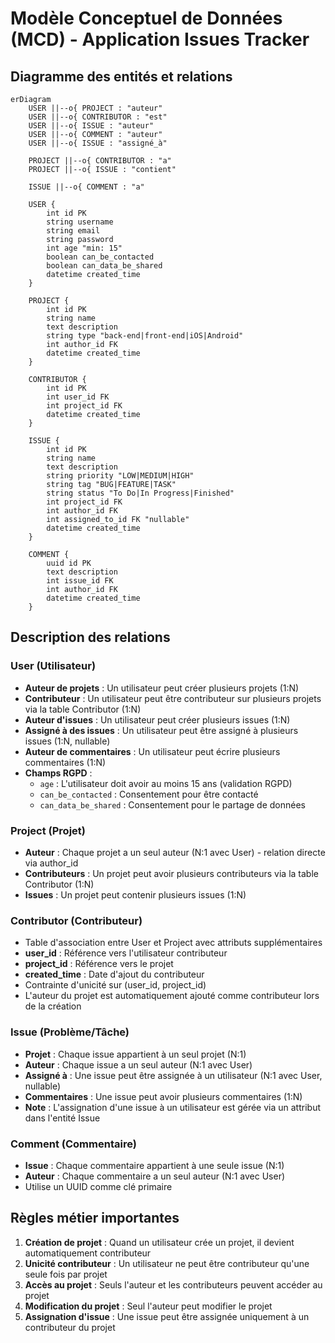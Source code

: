 # Modèle Conceptuel de Données (MCD) - Application Issues Tracker

## Diagramme des entités et relations

```mermaid
erDiagram
    USER ||--o{ PROJECT : "auteur"
    USER ||--o{ CONTRIBUTOR : "est"
    USER ||--o{ ISSUE : "auteur"
    USER ||--o{ COMMENT : "auteur"
    USER ||--o{ ISSUE : "assigné_à"
    
    PROJECT ||--o{ CONTRIBUTOR : "a"
    PROJECT ||--o{ ISSUE : "contient"
    
    ISSUE ||--o{ COMMENT : "a"
    
    USER {
        int id PK
        string username
        string email
        string password
        int age "min: 15"
        boolean can_be_contacted
        boolean can_data_be_shared
        datetime created_time
    }
    
    PROJECT {
        int id PK
        string name
        text description
        string type "back-end|front-end|iOS|Android"
        int author_id FK
        datetime created_time
    }
    
    CONTRIBUTOR {
        int id PK
        int user_id FK
        int project_id FK
        datetime created_time
    }
    
    ISSUE {
        int id PK
        string name
        text description
        string priority "LOW|MEDIUM|HIGH"
        string tag "BUG|FEATURE|TASK"
        string status "To Do|In Progress|Finished"
        int project_id FK
        int author_id FK
        int assigned_to_id FK "nullable"
        datetime created_time
    }
    
    COMMENT {
        uuid id PK
        text description
        int issue_id FK
        int author_id FK
        datetime created_time
    }
```

## Description des relations

### User (Utilisateur)
- **Auteur de projets** : Un utilisateur peut créer plusieurs projets (1:N)
- **Contributeur** : Un utilisateur peut être contributeur sur plusieurs projets via la table Contributor (1:N)
- **Auteur d'issues** : Un utilisateur peut créer plusieurs issues (1:N)
- **Assigné à des issues** : Un utilisateur peut être assigné à plusieurs issues (1:N, nullable)
- **Auteur de commentaires** : Un utilisateur peut écrire plusieurs commentaires (1:N)
- **Champs RGPD** :
  - `age` : L'utilisateur doit avoir au moins 15 ans (validation RGPD)
  - `can_be_contacted` : Consentement pour être contacté
  - `can_data_be_shared` : Consentement pour le partage de données

### Project (Projet)
- **Auteur** : Chaque projet a un seul auteur (N:1 avec User) - relation directe via author_id
- **Contributeurs** : Un projet peut avoir plusieurs contributeurs via la table Contributor (1:N)
- **Issues** : Un projet peut contenir plusieurs issues (1:N)

### Contributor (Contributeur)
- Table d'association entre User et Project avec attributs supplémentaires
- **user_id** : Référence vers l'utilisateur contributeur
- **project_id** : Référence vers le projet
- **created_time** : Date d'ajout du contributeur
- Contrainte d'unicité sur (user_id, project_id)
- L'auteur du projet est automatiquement ajouté comme contributeur lors de la création

### Issue (Problème/Tâche)
- **Projet** : Chaque issue appartient à un seul projet (N:1)
- **Auteur** : Chaque issue a un seul auteur (N:1 avec User)
- **Assigné à** : Une issue peut être assignée à un utilisateur (N:1 avec User, nullable)
- **Commentaires** : Une issue peut avoir plusieurs commentaires (1:N)
- **Note** : L'assignation d'une issue à un utilisateur est gérée via un attribut dans l'entité Issue

### Comment (Commentaire)
- **Issue** : Chaque commentaire appartient à une seule issue (N:1)
- **Auteur** : Chaque commentaire a un seul auteur (N:1 avec User)
- Utilise un UUID comme clé primaire

## Règles métier importantes

1. **Création de projet** : Quand un utilisateur crée un projet, il devient automatiquement contributeur
2. **Unicité contributeur** : Un utilisateur ne peut être contributeur qu'une seule fois par projet
3. **Accès au projet** : Seuls l'auteur et les contributeurs peuvent accéder au projet
4. **Modification du projet** : Seul l'auteur peut modifier le projet
5. **Assignation d'issue** : Une issue peut être assignée uniquement à un contributeur du projet
